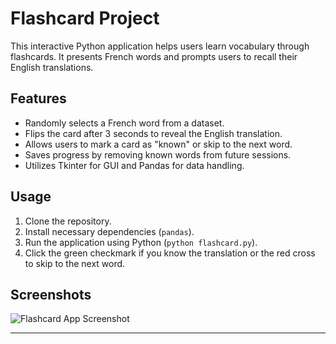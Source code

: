 # Flashcard Project

This interactive Python application helps users learn vocabulary through flashcards. It presents French words and prompts users to recall their English translations.

## Features
- Randomly selects a French word from a dataset.
- Flips the card after 3 seconds to reveal the English translation.
- Allows users to mark a card as "known" or skip to the next word.
- Saves progress by removing known words from future sessions.
- Utilizes Tkinter for GUI and Pandas for data handling.

## Usage
1. Clone the repository.
2. Install necessary dependencies (`pandas`).
3. Run the application using Python (`python flashcard.py`).
4. Click the green checkmark if you know the translation or the red cross to skip to the next word.

## Screenshots

![Flashcard App Screenshot](./screenshots/flashcard_app.png)




---

